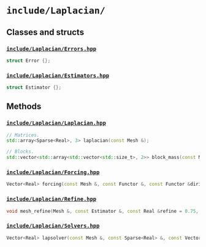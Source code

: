 # `include/Laplacian/`

## Classes and structs

### [`include/Laplacian/Errors.hpp`](./Errors.hpp)

```cpp
struct Error {};
```

### [`include/Laplacian/Estimators.hpp`](./Estimators.hpp)

```cpp
struct Estimator {};
```

## Methods

### [`include/Laplacian/Laplacian.hpp`](./Laplacian.hpp)

```cpp
// Matrices.
std::array<Sparse<Real>, 3> laplacian(const Mesh &);

// Blocks.
std::vector<std::array<std::vector<std::size_t>, 2>> block_mass(const Mesh &);
```

### [`include/Laplacian/Forcing.hpp`](./Forcing.hpp)

```cpp
Vector<Real> forcing(const Mesh &, const Functor &, const Functor &dirichlet = Functor{});
```

### [`include/Laplacian/Refine.hpp`](./Refine.hpp)

```cpp
void mesh_refine(Mesh &, const Estimator &, const Real &refine = 0.75, const Real &speed = 1.0);
```

### [`include/Laplacian/Solvers.hpp`](./Solvers.hpp)

```cpp
Vector<Real> lapsolver(const Mesh &, const Sparse<Real> &, const Vector<Real> &, const Real &TOL = 1E-15);
```